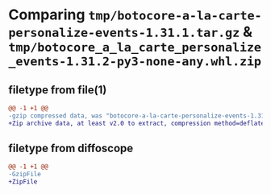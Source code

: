 # Comparing `tmp/botocore-a-la-carte-personalize-events-1.31.1.tar.gz` & `tmp/botocore_a_la_carte_personalize_events-1.31.2-py3-none-any.whl.zip`

## filetype from file(1)

```diff
@@ -1 +1 @@
-gzip compressed data, was "botocore-a-la-carte-personalize-events-1.31.1.tar", last modified: Sat Jul  8 01:42:33 2023, max compression
+Zip archive data, at least v2.0 to extract, compression method=deflate
```

## filetype from diffoscope

```diff
@@ -1 +1 @@
-GzipFile
+ZipFile
```

